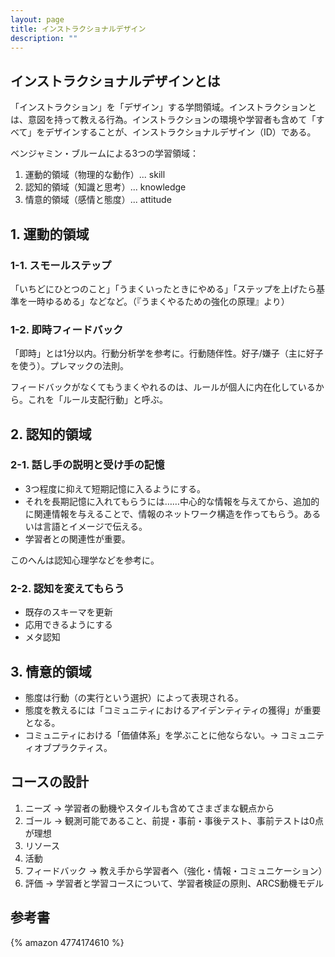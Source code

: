 ```yaml
---
layout: page
title: インストラクショナルデザイン
description: ""
---
```


## インストラクショナルデザインとは

「インストラクション」を「デザイン」する学問領域。インストラクションとは、意図を持って教える行為。インストラクションの環境や学習者も含めて「すべて」をデザインすることが、インストラクショナルデザイン（ID）である。

ベンジャミン・ブルームによる3つの学習領域：

1. 運動的領域（物理的な動作）... skill
2. 認知的領域（知識と思考）... knowledge
3. 情意的領域（感情と態度）... attitude

## 1. 運動的領域

### 1-1. スモールステップ
「いちどにひとつのこと」「うまくいったときにやめる」「ステップを上げたら基準を一時ゆるめる」などなど。（『うまくやるための強化の原理』より）

### 1-2. 即時フィードバック
「即時」とは1分以内。行動分析学を参考に。行動随伴性。好子/嫌子（主に好子を使う）。プレマックの法則。

フィードバックがなくてもうまくやれるのは、ルールが個人に内在化しているから。これを「ルール支配行動」と呼ぶ。

## 2. 認知的領域

### 2-1. 話し手の説明と受け手の記憶

* 3つ程度に抑えて短期記憶に入るようにする。
* それを長期記憶に入れてもらうには……中心的な情報を与えてから、追加的に関連情報を与えることで、情報のネットワーク構造を作ってもらう。あるいは言語とイメージで伝える。
* 学習者との関連性が重要。

このへんは認知心理学などを参考に。

### 2-2. 認知を変えてもらう

* 既存のスキーマを更新
* 応用できるようにする
* メタ認知

## 3. 情意的領域

* 態度は行動（の実行という選択）によって表現される。
* 態度を教えるには「コミュニティにおけるアイデンティティの獲得」が重要となる。
* コミュニティにおける「価値体系」を学ぶことに他ならない。→ コミュニティオブプラクティス。

## コースの設計

1. ニーズ → 学習者の動機やスタイルも含めてさまざまな観点から
2. ゴール → 観測可能であること、前提・事前・事後テスト、事前テストは0点が理想
3. リソース
4. 活動
5. フィードバック → 教え手から学習者へ（強化・情報・コミュニケーション）
6. 評価 → 学習者と学習コースについて、学習者検証の原則、ARCS動機モデル

## 参考書

{% amazon 4774174610 %}

